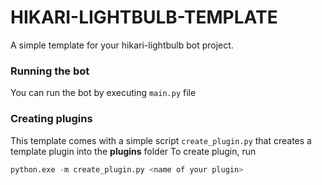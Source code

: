 # HIKARI-LIGHTBULB-TEMPLATE

A simple template for your hikari-lightbulb bot project.

### Running the bot

You can run the bot by executing `main.py` file

### Creating plugins

This template comes with a simple script `create_plugin.py` that creates a template plugin into the **plugins** folder
To create plugin, run

```Python
python.exe -m create_plugin.py <name of your plugin>
```
